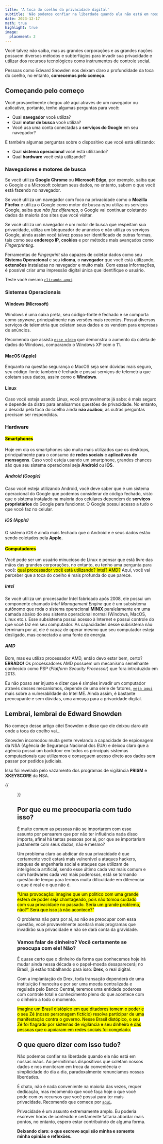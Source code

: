```yaml
---
title: 'A toca do coelho da privacidade digital'
subtitle: 'Não podemos confiar na liberdade quando ela não está em nossas mãos'
date: 2023-12-17
math: true
highlight: true
image:
  placement: 2
---
```


Você talvez não saiba, mas as grandes corporações e as grandes nações possuem diversos métodos e subterfúgios para invadir sua privacidade e utilizar dos recursos tecnológicos como instrumentos de controle social.

Pessoas como Edward Snowden nos deixam claro a profundidade da toca do coelho, no entanto, **comecemos pelo começo**.

## Começando pelo começo

Você provavelmente chegou até aqui através de um navegador ou aplicativo, portanto, tenho algumas perguntas para você:

- Qual **navegador** você utiliza?
- Qual **motor de busca** você utiliza?
- Você usa uma conta conectadas a **serviços do Google** em seu navegador?

E também algumas perguntas sobre o dispositivo que você está utilizando:

- Qual **sistema operacional** você está utilizando?
- Qual **hardware** você está utilizando?

### Navegadores e motores de busca

Se você utiliza **Google Chrome** ou **Microsoft Edge**, por exemplo, saiba que o Google e a Microsoft coletam seus dados, no entanto, sabem o que você está fazendo no navegador.

Se você utiliza um navegador com foco na privacidade como o **Mozilla Firefox** e utiliza o Google como motor de busca e/ou utiliza os serviços Google, saiba que _não faz diferença_, o Google vai continuar coletando dados da maioria dos sites que você visitar.

Se você utiliza um navegador e um motor de busca que respeitam sua privacidade, utiliza um bloqueador de anúncios e não utiliza os serviços Google, ainda assim você talvez possa ser identificado de outras formas, tais como seu **endereço IP**, **cookies** e por métodos mais avançados como _Fingerprinting_.

Ferramentas de _Fingerprint_ são capazes de coletar dados como seu **Sistema Operacional** e seu **idioma**, o **navegador** que você está utilizando, **extensões** instaladas no navegador e muito mais. Com essas informações, é possível criar uma impressão digital única que identifique o usuário.

Teste você mesmo [`clicando aqui`](https://fingerprint.com/demo/).

### Sistemas Operacionais

#### Windows (Microsoft)

Windows é uma caixa preta, seu código-fonte é fechado e se comporta como _spyware_, principalmente nas versões mais recentes. Possui diversos serviços de telemetria que coletam seus dados e os vendem para empresas de anúncios.

Recomendo que assista [`esse vídeo`](https://www.youtube.com/watch?v=IT4vDfA_4NI) que demonstra o aumento da coleta de dados do Windows, comparando o Windows XP com o 11.

#### MacOS (Apple)

Enquanto na questão segurança o MacOS seja sem dúvidas mais seguro, seu código-fonte também é fechado e possui serviços de telemetria que coletam seus dados, assim como o **Windows**.

#### Linux

Caso você esteja usando Linux, você provavelmente já sabe: é mais seguro e depende da distro para analisarmos questões de privacidade. No entanto, a descida pela toca do coelho ainda **não acabou**, as outras perguntas precisam ser respondidas.

### Hardware

#### <mark>Smartphones</mark>

Hoje em dia os smartphones são muito mais utilizados que os desktops, principalmente para o consumo de **redes sociais** e **aplicativos de mensagens**. Caso você esteja usando um smartphone, grandes chances são que seu sistema operacional seja **Android** ou **iOS**.

##### Android (Google)

Caso você esteja utilizando Android, você deve saber que é um sistema operacional do Google que podemos considerar de código fechado, visto que o sistema instalado na maioria dos celulares dependem de **serviços proprietários** do Google para funcionar. O Google possui acesso a tudo o que você faz no celular.

##### iOS (Apple)

O sistema iOS é ainda mais fechado que o Android e e seus dados estão sendo coletados pela **Apple**.

#### <mark>Computadores</mark>

Você pode ser um usuário minucioso de Linux e pensar que está livre das mãos das grandes corporações, no entanto, eu tenho uma pergunta para você: <mark>qual processador você está utilizando? Intel? AMD?</mark>
Aqui, você vai perceber que a toca do coelho é mais profunda do que parece.

##### Intel

Se você utiliza um processador Intel fabricado após 2008, ele possui um componente chamado _Intel Management Engine_ que é um subsistema autônomo que roda o sistema operacional **MINIX** paralelamente em uma camada abaixo do seu sistema operacional normal (Windows, MacOS, Linux etc.). Esse subsistema possui acesso à Internet e possui controle do que você faz em seu computador. As capacidades desse subsistema não terminam por aí, ele é capaz de operar mesmo que seu computador esteja desligado, mas conectado a uma fonte de energia.

##### AMD

Bom, mas eu utilizo processador AMD, então devo estar bem, certo? **ERRADO!** Os processadores AMD possuem um mecanismo semelhante conhecido como PSP (_Platform Security Processor_) que fora introduzido em 2013.

Eu não posso ser injusto e dizer que é simples invadir um computador através desses mecanismos, depende de uma série de fatores, [`veja aqui`](https://mjg59.dreamwidth.org/48429.html) mais sobre a vulnerabildade do Intel ME.
Ainda assim, é bastante preocupante e sem dúvidas, uma ameaça para a privacidade digital.

## Lembrai, lembrai de Edward Snowden

No começo desse artigo citei Snowden e disse que ele deixou claro até onde a toca do coelho vai...

Snowden incomodou muita gente revelando a capacidade de espionagem da NSA (Agência de Segurança Nacional dos EUA) e deixou claro que a agência possui um backdoor em todos os principais sistemas computacionais que utilizamos e conseguem acesso direto aos dados sem passar por pedidos judiciais.

Isso foi revelado pelo vazamento dos programas de vigilância **PRISM** e **XKEYSCORE** da NSA.

{{<figure src="prism.jpg" caption="Programa PRISM e a coleta de dados de grandes provedores" id="prism">}}

## Por que eu me preocuparia com tudo isso?

É muito comum as pessoas não se importarem com esse assunto por pensarem que por não ter influência nada disso importa, afinal há tantas pessoas por aí, por que se importariam justamente com seus dados, não é mesmo?

Um problema claro ao abdicar de sua privacidade é que certamente você estará mais vulnerável a ataques hackers, ataques de engenharia social e ataques que utilizam de inteligência artificial, sendo esse último cada vez mais comum e com hardwares cada vez mais poderosos, está se tornando questão de tempo para termos muita dificuldade em diferenciar o que é real e o que não é.

<mark>"Uma provocação: imagine que um político com uma grande esfera de poder seja chantageado, pois não tomou cuidado com sua privacidade no passado. Seria um grande problema, não?" Será que isso já não acontece?"</mark>

O problema não para por aí, ao não se preocupar com essa questão, você provavelmente aceitará mais programas que invadirão sua privacidade e não se dará conta da gravidade.

### Vamos falar de dinheiro? Você certamente se preocupa com ele! Não?

É quase certo que o dinheiro da forma que conhecemos hoje irá mudar ainda nessa década e o papel-moeda desaparecerá; no Brasil, já estão trabalhando para isso: **Drex**, o real digital.

Com a implantação do Drex, toda transação dependerá de uma instituição financeira e por ser uma moeda centralizada e regulada pelo Banco Central, teremos uma entidade poderosa com controle total e conhecimento pleno do que acontece com o dinheiro a todo o momento.

<mark>Imagine um Brasil distópico em que ditadores tomem o poder e o seu Zé (nosso personagem fictício) resolva participar de uma manifestação contra o governo. Nesse Brasil distópico, o seu Zé foi flagrado por sistemas de vigilância e seu dinheiro e das pessoas que o apoiaram em redes sociais foi congelado.</mark>

## O que quero dizer com isso tudo?

Não podemos confiar na liberdade quando ela não está em nossas mãos. Ao permitirmos dispositivos que coletam nossos dados e nos monitoram em troca da conveniência e simplicidade do dia a dia, paradoxalmente renunciamos nossas liberdades.

É chato, não é nada conveniente na maioria das vezes, requer dedicação, mas recomendo que você faça hoje o que você pode com os recursos que você possui para ter mais privacidade. Recomendo que comece por [`aqui`](https://www.privacyguides.org/).

Privacidade é um assunto extremamente amplo. Eu poderia escrever horas de conteúdo e certamente faltaria abordar mais pontos, no entanto, espero estar contribuindo de alguma forma.

**Deixando claro: o que escrevo aqui são minha e somente minha opinião e reflexões.**
